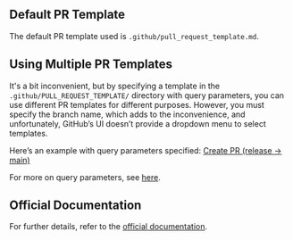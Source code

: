 ## Default PR Template

The default PR template used is `.github/pull_request_template.md`.

## Using Multiple PR Templates

It's a bit inconvenient, but by specifying a template in the `.github/PULL_REQUEST_TEMPLATE/` directory with query parameters, you can use different PR templates for different purposes. However, you must specify the branch name, which adds to the inconvenience, and unfortunately, GitHub’s UI doesn’t provide a dropdown menu to select templates.

Here’s an example with query parameters specified: [Create PR (release -> main)](https://github.com/46ki75/github-workbench/compare/main...release?quick_pull=1&template=release.md)

For more on query parameters, see [here](https://docs.github.com/en/pull-requests/collaborating-with-pull-requests/proposing-changes-to-your-work-with-pull-requests/using-query-parameters-to-create-a-pull-request).

## Official Documentation

For further details, refer to the [official documentation](https://docs.github.com/en/communities/using-templates-to-encourage-useful-issues-and-pull-requests/creating-a-pull-request-template-for-your-repository).

